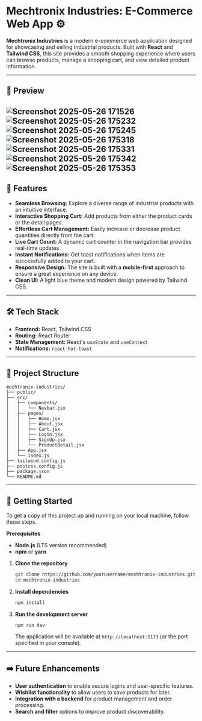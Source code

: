 # Mechtronix Industries: E-Commerce Web App ⚙️

**Mechtronix Industries** is a modern e-commerce web application designed for showcasing and selling industrial products. Built with **React** and **Tailwind CSS**, this site provides a smooth shopping experience where users can browse products, manage a shopping cart, and view detailed product information.

-----

## 📸 Preview
![Screenshot 2025-05-26 171526](https://github.com/user-attachments/assets/cf22868e-079f-4e98-a9bd-1a98ab1b4428)
![Screenshot 2025-05-26 175232](https://github.com/user-attachments/assets/82c103e1-a0ed-48f2-8971-0896c8c05f68)
![Screenshot 2025-05-26 175245](https://github.com/user-attachments/assets/63946a9b-7f9f-4fda-88ca-e38aeb4e4a50)
![Screenshot 2025-05-26 175318](https://github.com/user-attachments/assets/27830dd3-240e-4458-87a1-c6264a362199)
![Screenshot 2025-05-26 175331](https://github.com/user-attachments/assets/e0c67fba-f8f5-46b6-b40c-e8b9fb368fcb)
![Screenshot 2025-05-26 175342](https://github.com/user-attachments/assets/9db3fe2f-09a1-462f-bea5-4b58ad3ad4ab)
![Screenshot 2025-05-26 175353](https://github.com/user-attachments/assets/309ff5c7-1375-4750-96d4-ab1b4c115759)
-----

## 🚀 Features

  * **Seamless Browsing:** Explore a diverse range of industrial products with an intuitive interface.
  * **Interactive Shopping Cart:** Add products from either the product cards or the detail pages.
  * **Effortless Cart Management:** Easily increase or decrease product quantities directly from the cart.
  * **Live Cart Count:** A dynamic cart counter in the navigation bar provides real-time updates.
  * **Instant Notifications:** Get toast notifications when items are successfully added to your cart.
  * **Responsive Design:** The site is built with a **mobile-first** approach to ensure a great experience on any device.
  * **Clean UI:** A light blue theme and modern design powered by Tailwind CSS.

-----

## 🛠️ Tech Stack

  * **Frontend:** React, Tailwind CSS
  * **Routing:** React Router
  * **State Management:** React's `useState` and `useContext`
  * **Notifications:** `react-hot-toast`

-----

## 📂 Project Structure

```
mechtronix-industries/
├── public/
├── src/
│   ├── components/
│   │   └── Navbar.jsx
│   ├── pages/
│   │   ├── Home.jsx
│   │   ├── About.jsx
│   │   ├── Cart.jsx
│   │   ├── Login.jsx
│   │   ├── SignUp.jsx
│   │   └── ProductDetail.jsx
│   ├── App.jsx
│   └── index.js
├── tailwind.config.js
├── postcss.config.js
├── package.json
└── README.md
```

-----

## 🏁 Getting Started

To get a copy of this project up and running on your local machine, follow these steps.

**Prerequisites**

  * **Node.js** (LTS version recommended)
  * **npm** or **yarn**

<!-- end list -->

1.  **Clone the repository**

    ```sh
    git clone https://github.com/yourusername/mechtronix-industries.git
    cd mechtronix-industries
    ```

2.  **Install dependencies**

    ```sh
    npm install
    ```

3.  **Run the development server**

    ```sh
    npm run dev
    ```

    The application will be available at `http://localhost:5173` (or the port specified in your console).

-----

## ➡️ Future Enhancements

  * **User authentication** to enable secure logins and user-specific features.
  * **Wishlist functionality** to allow users to save products for later.
  * **Integration with a backend** for product management and order processing.
  * **Search and filter** options to improve product discoverability.
